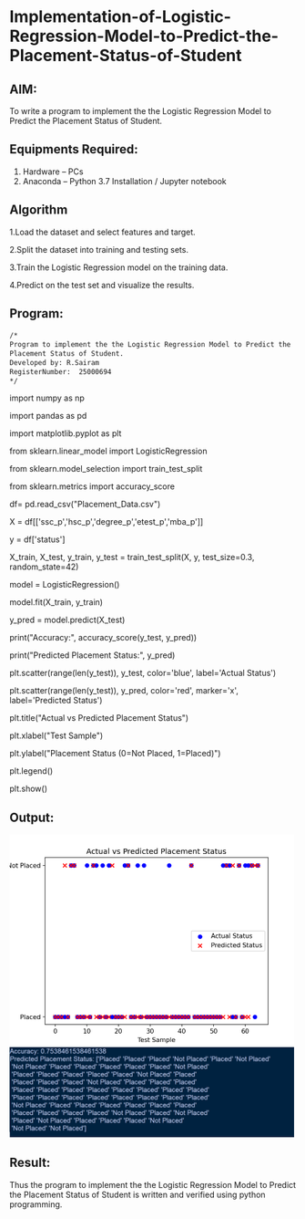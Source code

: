 # Implementation-of-Logistic-Regression-Model-to-Predict-the-Placement-Status-of-Student

## AIM:
To write a program to implement the the Logistic Regression Model to Predict the Placement Status of Student.

## Equipments Required:
1. Hardware – PCs
2. Anaconda – Python 3.7 Installation / Jupyter notebook

## Algorithm
1.Load the dataset and select features and target.

2.Split the dataset into training and testing sets.

3.Train the Logistic Regression model on the training data.

4.Predict on the test set and visualize the results.

## Program:
```
/*
Program to implement the the Logistic Regression Model to Predict the Placement Status of Student.
Developed by: R.Sairam
RegisterNumber:  25000694
*/
```
import numpy as np

import pandas as pd

import matplotlib.pyplot as plt

from sklearn.linear_model import LogisticRegression

from sklearn.model_selection import train_test_split

from sklearn.metrics import accuracy_score

df= pd.read_csv("Placement_Data.csv")  

X = df[['ssc_p','hsc_p','degree_p','etest_p','mba_p']]

y = df['status']

X_train, X_test, y_train, y_test = train_test_split(X, y, test_size=0.3, random_state=42)

model = LogisticRegression()

model.fit(X_train, y_train)

y_pred = model.predict(X_test)

print("Accuracy:", accuracy_score(y_test, y_pred))

print("Predicted Placement Status:", y_pred)

plt.scatter(range(len(y_test)), y_test, color='blue', label='Actual Status')

plt.scatter(range(len(y_test)), y_pred, color='red', marker='x', label='Predicted Status')

plt.title("Actual vs Predicted Placement Status")

plt.xlabel("Test Sample")

plt.ylabel("Placement Status (0=Not Placed, 1=Placed)")

plt.legend()

plt.show()


## Output:
<img src="ex5 output 1.png" alt="Output" width="500">

<img src="ex5 output 2.png" alt="Output" width="500">


## Result:
Thus the program to implement the the Logistic Regression Model to Predict the Placement Status of Student is written and verified using python programming.
